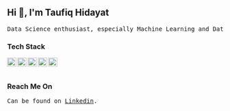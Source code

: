 Hi 👋, I'm Taufiq Hidayat
--
<pre>
Data Science enthusiast, especially Machine Learning and Database.
</pre>

### Tech Stack
<a href="https://www.python.org/"><img align="left" alt="Python" title="Python" width="21px" src="https://s3.dualstack.us-east-2.amazonaws.com/pythondotorg-assets/media/community/logos/python-logo-only.png" /></a>

<a href="https://www.tensorflow.org/"><img align="left" alt="Tensorflow" title="Tensorflow" width="21px" src="https://upload.wikimedia.org/wikipedia/commons/2/2d/Tensorflow_logo.svg" /></a>

<a href="https://www.javascript.com/"><img align="left" alt="JavaScript" title="JavaScript" width="21px" src="https://upload.wikimedia.org/wikipedia/commons/9/99/Unofficial_JavaScript_logo_2.svg" /></a>

<a href="https://nodejs.org/"><img align="left" alt="NodeJS" title="NodeJS" width="21px" src="https://seeklogo.com/images/N/nodejs-logo-FBE122E377-seeklogo.com.png" /></a>

<a href="https://hapi.dev/"><img align="left" alt="HapiJS" title="HapiJS" width="21px" src="https://avatars.githubusercontent.com/u/3774533?s=200&v=4" /></a>

<br>
<br>

### Reach Me On
<pre>
Can be found on <a href="https://www.linkedin.com/in/taufiq-hidayat-th/">Linkedin</a>.
</pre>
